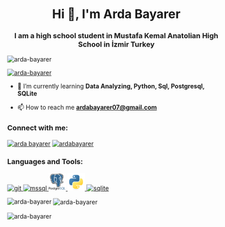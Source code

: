 <h1 align="center">Hi 👋, I'm Arda Bayarer</h1>
<h3 align="center">I am a high school student in Mustafa Kemal Anatolian High School in İzmir Turkey</h3>

<p align="left"> <img src="https://komarev.com/ghpvc/?username=arda-bayarer&label=Profile%20views&color=0e75b6&style=flat" alt="arda-bayarer" /> </p>

<p align="left"> <a href="https://github.com/ryo-ma/github-profile-trophy"><img src="https://github-profile-trophy.vercel.app/?username=arda-bayarer" alt="arda-bayarer" /></a> </p>

- 🌱 I’m currently learning **Data Analyzing, Python, Sql, Postgresql, SQLite**

- 📫 How to reach me **ardabayarer07@gmail.com**

<h3 align="left">Connect with me:</h3>
<p align="left">
<a href="https://linkedin.com/in/arda bayarer" target="blank"><img align="center" src="https://raw.githubusercontent.com/rahuldkjain/github-profile-readme-generator/master/src/images/icons/Social/linked-in-alt.svg" alt="arda bayarer" height="30" width="40" /></a>
<a href="https://instagram.com/ardabayarer" target="blank"><img align="center" src="https://raw.githubusercontent.com/rahuldkjain/github-profile-readme-generator/master/src/images/icons/Social/instagram.svg" alt="ardabayarer" height="30" width="40" /></a>
</p>

<h3 align="left">Languages and Tools:</h3>
<p align="left"> <a href="https://git-scm.com/" target="_blank" rel="noreferrer"> <img src="https://www.vectorlogo.zone/logos/git-scm/git-scm-icon.svg" alt="git" width="40" height="40"/> </a> <a href="https://www.microsoft.com/en-us/sql-server" target="_blank" rel="noreferrer"> <img src="https://www.svgrepo.com/show/303229/microsoft-sql-server-logo.svg" alt="mssql" width="40" height="40"/> </a> <a href="https://www.postgresql.org" target="_blank" rel="noreferrer"> <img src="https://raw.githubusercontent.com/devicons/devicon/master/icons/postgresql/postgresql-original-wordmark.svg" alt="postgresql" width="40" height="40"/> </a> <a href="https://www.python.org" target="_blank" rel="noreferrer"> <img src="https://raw.githubusercontent.com/devicons/devicon/master/icons/python/python-original.svg" alt="python" width="40" height="40"/> </a> <a href="https://www.sqlite.org/" target="_blank" rel="noreferrer"> <img src="https://www.vectorlogo.zone/logos/sqlite/sqlite-icon.svg" alt="sqlite" width="40" height="40"/> </a> </p>

<p><img align="left" src="https://github-readme-stats.vercel.app/api/top-langs?username=arda-bayarer&show_icons=true&locale=en&layout=compact" alt="arda-bayarer" /></p>

<p>&nbsp;<img align="center" src="https://github-readme-stats.vercel.app/api?username=arda-bayarer&show_icons=true&locale=en" alt="arda-bayarer" /></p>

<p><img align="center" src="https://github-readme-streak-stats.herokuapp.com/?user=arda-bayarer&theme=dark" alt="arda-bayarer" /></p>
